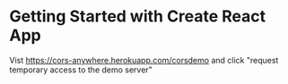 # Getting Started with Create React App

Vist https://cors-anywhere.herokuapp.com/corsdemo and click "request temporary access to the demo server"

